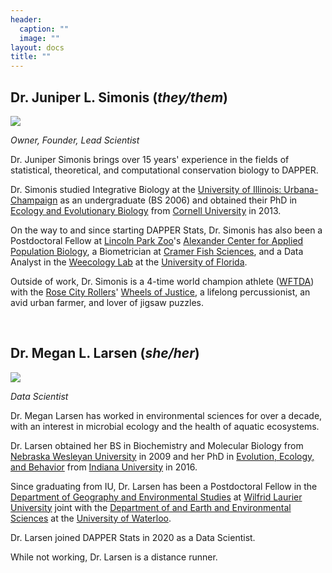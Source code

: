 ```yaml
---
header:
  caption: ""
  image: ""
layout: docs
title: ""
---
```



## Dr. Juniper L. Simonis (*they/them*)

![](/img/simonis.jpg#alignright)

*Owner, Founder, Lead Scientist*

Dr. Juniper Simonis brings over 15 years' experience in the fields of statistical, theoretical, and computational conservation biology to DAPPER.

Dr. Simonis studied Integrative Biology at the [University of Illinois: Urbana-Champaign](https://illinois.edu/) as an undergraduate (BS 2006) and obtained their PhD in [Ecology and Evolutionary Biology](https://ecologyandevolution.cornell.edu/) from [Cornell University](https://www.cornell.edu/) in 2013.

On the way to and since starting DAPPER Stats, Dr. Simonis has also been a Postdoctoral Fellow at [Lincoln Park Zoo](https://www.lpzoo.org/)'s [Alexander Center for Applied Population Biology](https://www.lpzoo.org/conservation-science/research-centers/alexander-center-applied-population-biology), a Biometrician at [Cramer Fish Sciences](https://www.fishsciences.net/), and a Data Analyst in the [Weecology Lab](https://www.weecology.org/) at the [University of Florida](http://www.ufl.edu/).

Outside of work, Dr. Simonis is a 4-time world champion athlete ([WFTDA](https://wftda.com/)) with the [Rose City Rollers](https://www.rosecityrollers.com)' [Wheels of Justice](https://www.rosecityrollers.com/teams/wheels-of-justice/), a lifelong percussionist, an avid urban farmer, and lover of jigsaw puzzles.


&nbsp;


## Dr. Megan L. Larsen (*she/her*)

![](/img/larsen.jpg#alignright)

*Data Scientist*

Dr. Megan Larsen has worked in environmental sciences for over a decade, with an interest in microbial ecology and the health of aquatic ecosystems.

Dr. Larsen obtained her BS in Biochemistry and Molecular Biology from [Nebraska Wesleyan University](https://www.nebrwesleyan.edu/) in 2009 and her PhD in [Evolution, Ecology, and Behavior](https://biology.indiana.edu/graduate/evolution-ecology-behavior/index.html) from [Indiana University](https://www.indiana.edu/) in 2016.

Since graduating from IU, Dr. Larsen has been a Postdoctoral Fellow in the [Department of Geography and Environmental Studies](https://students.wlu.ca/programs/arts/geography-and-environmental-studies/index.html) at [Wilfrid Laurier University](https://www.wlu.ca/) joint with the [Department of and Earth and Environmental Sciences](https://uwaterloo.ca/earth-environmental-sciences/about) at the [University of Waterloo](https://uwaterloo.ca/).

Dr. Larsen joined DAPPER Stats in 2020 as a Data Scientist.

While not working, Dr. Larsen is a distance runner.

